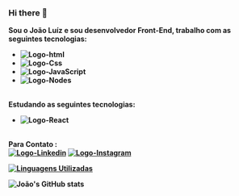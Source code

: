 ### Hi there 👋

<b>Sou o João Luíz e sou desenvolvedor Front-End, trabalho com as seguintes tecnologias:
<br/>
<ul>
<li><img src="https://img.shields.io/badge/HTML-239120?style=for-the-badge&logo=html5&logoColor=white" alt="Logo-html"> </li>
<li><img src="https://img.shields.io/badge/CSS-239120?&style=for-the-badge&logo=css3&logoColor=white" alt="Logo-Css"></li>
<li><img src="https://img.shields.io/badge/JavaScript-F7DF1E?style=for-the-badge&logo=javascript&logoColor=black" alt="Logo-JavaScript"> </li>
<li><img src="https://img.shields.io/badge/Node.js-43853D?style=for-the-badge&logo=node.js&logoColor=white" alt="Logo-Nodes"></li>
</ul>
<br/>
<b>Estudando as seguintes tecnologias:
<ul>
  <li><img src="https://img.shields.io/badge/React-20232A?style=for-the-badge&logo=react&logoColor=61DAFB" alt="Logo-React"></li>
</ul>
<br/>
<b> Para Contato :
<br/>
<a href="https://www.linkedin.com/in/jo%C3%A3o-lu%C3%ADz-21a41122b/"><img src="https://img.shields.io/badge/LinkedIn-0077B5?style=for-the-badge&logo=linkedin&logoColor=white" alt="Logo-Linkedin"></a>
<a href="https://instagram.com/luizjoao81?igshid=YmMyMTA2M2Y="><img src="https://img.shields.io/badge/Instagram-E4405F?style=for-the-badge&logo=instagram&logoColor=white" alt="Logo-Instagram"></a>
<br/>

[![Linguagens Utilizadas](https://github-readme-stats.vercel.app/api/top-langs/?username=JoaoLuizMelo&layout=compact)](https://github.com/anuraghazra/github-readme-stats)


![João's GitHub stats](https://github-readme-stats.vercel.app/api?username=JoaoLuizMelo&show_icons=true&theme=transparent)

